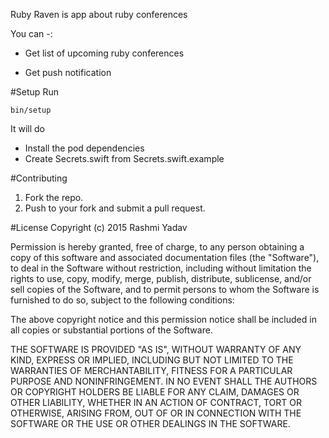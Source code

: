 Ruby Raven is app about ruby conferences

You can -:

- Get list of upcoming ruby conferences

- Get push notification

#Setup
Run
```
bin/setup
```

It will do

- Install the pod dependencies
- Create Secrets.swift from Secrets.swift.example

#Contributing


1. Fork the repo.
2. Push to your fork and submit a pull request.

#License
Copyright (c) 2015 Rashmi Yadav

Permission is hereby granted, free of charge, to any person obtaining a copy of this software and associated documentation files (the "Software"), to deal in the Software without restriction, including without limitation the rights to use, copy, modify, merge, publish, distribute, sublicense, and/or sell copies of the Software, and to permit persons to whom the Software is furnished to do so, subject to the following conditions:

The above copyright notice and this permission notice shall be included in all copies or substantial portions of the Software.

THE SOFTWARE IS PROVIDED "AS IS", WITHOUT WARRANTY OF ANY KIND, EXPRESS OR IMPLIED, INCLUDING BUT NOT LIMITED TO THE WARRANTIES OF MERCHANTABILITY, FITNESS FOR A PARTICULAR PURPOSE AND NONINFRINGEMENT. IN NO EVENT SHALL THE AUTHORS OR COPYRIGHT HOLDERS BE LIABLE FOR ANY CLAIM, DAMAGES OR OTHER LIABILITY, WHETHER IN AN ACTION OF CONTRACT, TORT OR OTHERWISE, ARISING FROM, OUT OF OR IN CONNECTION WITH THE SOFTWARE OR THE USE OR OTHER DEALINGS IN THE SOFTWARE.
